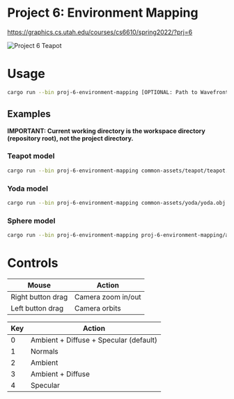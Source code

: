 # Project 6: Environment Mapping

https://graphics.cs.utah.edu/courses/cs6610/spring2022/?prj=6

![Project 6 Teapot](./p6-teapot.gif)

# Usage

```sh
cargo run --bin proj-6-environment-mapping [OPTIONAL: Path to Wavefront OBJ file]
```

## Examples

**IMPORTANT: Current working directory is the workspace directory (repository root), not the project directory.**

### Teapot model

```sh
cargo run --bin proj-6-environment-mapping common-assets/teapot/teapot.obj
```

### Yoda model

```sh
cargo run --bin proj-6-environment-mapping common-assets/yoda/yoda.obj
```

### Sphere model

```sh
cargo run --bin proj-6-environment-mapping proj-6-environment-mapping/assets/sphere.obj
```

# Controls

| Mouse                          | Action                                       |
|--------------------------------|----------------------------------------------|
| Right button drag              | Camera zoom in/out                           |
| Left button drag               | Camera orbits                                |

| Key | Action                                 |
|-----|----------------------------------------|
|  0  | Ambient + Diffuse + Specular (default) |
|  1  | Normals                                |
|  2  | Ambient                                |
|  3  | Ambient + Diffuse                      |
|  4  | Specular                               |